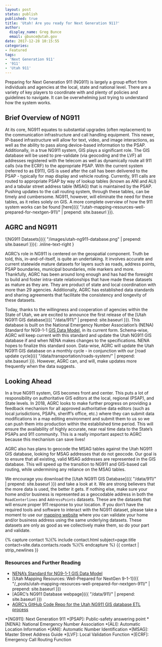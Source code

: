 ```yaml
---
layout: post
status: publish
published: true
title: 'Utah! Are you ready for Next Generation 911?'
author:
  display_name: Greg Bunce
  email: gbunce@utah.gov
date: 2017-12-28 10:15:55
categories:
- Featured
tags:
- 'Next Generation 911'
- '911'
- 'Utah 911'
---
```

Preparing for Next Generation 911 (NG911) is largely a group effort from individuals and agencies at the local, state and national level. There are a variety of key players to coordinate with and plenty of policies and guidelines to navigate. It can be overwhelming just trying to understand how the system works.

## Brief Overview of NG911

At its core, NG911 equates to substantial upgrades (often replacement) to the communication infrastructure and call handling equipment. This newer, IP-based infrastructure will allow for text, video, and image interactions, as well as the ability to pass along device-based information to the PSAP. Additionally, in a true NG911 system, GIS plays a significant role. The GIS database will be used to pre-validate (via geocoding and the LVF) all addresses registered with the telecom as well as dynamically route all 911 calls (via the ECRF) to the appropriate PSAP. With the current system (referred to as E911), GIS is used after the call has been delivered to the PSAP - typically for map display and vehicle routing. Currently, 911 calls are routed to appropriate PSAP by way of lookup tables (known as ANI and ALI) and a tabular street address table (MSAG) that is maintained by the PSAP. Pushing updates to the call routing system, through these tables, can be timely and cumbersome.  NG911, however, will eliminate the need for these tables, as it relies solely on GIS. A more complete overview of how the 911 system works can be found [here]({{ "/utah-mapping-resources-well-prepared-for-nextgen-911/" | prepend: site.baseurl }}).

## AGRC and NG911
![NG911 Datasets]({{ "/images/utah-ng911-database.png" | prepend: site.baseurl }}){: .inline-text-right }

AGRC’s role in NG911 is centered on the geospatial component. Truth be told, this, in-and-of-itself, is quite an undertaking. It involves accurate and current statewide mature datasets for layers such as roads, address points, PSAP boundaries, municipal boundaries, mile markers and more. Thankfully, AGRC has been around long enough and has had the foresight to build and foster intra-state relationships that have made these datasets as mature as they are. They are product of state and local coordination with more than 29 agencies. Additionally, AGRC has established data standards and sharing agreements that facilitate the consistency and longevity of these datasets.

Today, thanks to the willingness and cooperation of agencies within the State of Utah, we are excited to announce the first release of the [Utah NG911 GIS database]({{ "/data/911/" | prepend: site.baseurl }}). This database is built on the National Emergency Number Association’s (NENA) Standard for NG9-1-1 [GIS Data Model](https://dev.nena.org/higherlogic/ws/public/download/9828/20161206_NG9-1-1%20GIS%20Data%20Model_PubRvw.pdf), in its current form. Schema-wise, AGRC will keep current with this standard and update the Utah NG911 GIS database if and when NENA makes changes to the specifications. NENA hopes to finalize this standard soon.  Data-wise, AGRC will update the Utah NG911 GIS database on a monthly cycle - in conjunction with our [road update cycle]({{ "/data/transportation/roads-system/" | prepend: site.baseurl }}). However, AGRC can, and will, make updates more frequently when the data suggests.

## Looking Ahead

In a true NG911 system, GIS becomes front and center. This puts a lot of responsibility on authoritative GIS editors at the local, regional (PSAP), and State levels. In 2018, AGRC looks to make further progress on providing a feedback mechanism for all approved authoritative data editors (such as local jurisdictions, PSAPs, sheriff’s office, etc.) where they can submit data modifications in a map editing environment and submit them to us so we can push them into production within the established time period. This will ensure the availability of highly accurate, near real time data to the State’s PSAPs and 911 community.  This is a really important aspect to AGRC because this mechanism can save lives!

AGRC also has plans to geocode the MSAG tables against the Utah NG911 GIS database, looking for MSAG addresses that do not geocode. Our goal is to ensure that all existing, valid MSAG addresses are represented in the GIS database. This will speed up the transition to NG911 and GIS-based call routing, while undermining any reliance on the MSAG tables.

We encourage you download the [Utah NG911 GIS Database]({{ "/data/911/" | prepend: site.baseurl }}) and take a look at it. We are strong believers that the more data is used, the better it gets. If nothing else, make sure your home and/or business is represented as a geocodable address in both the `RoadCenterlines` and `AddressPoints` datasets. These are the datasets that will ensure proper 911 response to your location. If you don’t have the required tools and software to interact with the NG911 dataset, please take a moment to use our [mapping website](http://atlas.utah.gov/) where you can validate your home and/or business address using the same underlying datasets. These datasets are only as good as we collectively make them, so do your part and validate.

{% capture contact %}{% include contact.html subject=page.title contact=site.data.contacts.roads %}{% endcapture %}
{{ contact | strip_newlines }}

### Resources and Further Reading

- [NENA’s Standard for NG9-1-1 GIS Data Model](https://dev.nena.org/higherlogic/ws/public/download/9828/20161206_NG9-1-1%20GIS%20Data%20Model_PubRvw.pdf)
- [Utah Mapping Resources: Well-Prepared for NextGen 9-1-1]({{ "/_posts/utah-mapping-resources-well-prepared-for-nextgen-911/" | prepend: site.baseurl }})
- [AGRC’s NG911 Database webpage]({{ "/data/911/" | prepend: site.baseurl }})
- [AGRC’s GitHub Code Repo for the Utah NG911 GIS database ETL process](https://github.com/gregbunce/NextGen911UtahGISDataLoader)


*[NG911]: Next Generation 911
*[PSAP]: Public-safety answering point
*[NENA]: National Emergency Number Association
*[ALI]: Automatic Location Information
*[ANI]: Automatic Number Identification
*[MSAG]: Master Street Address Guide
*[LVF]: Local Validation Function
*[ECRF]: Emergency Call Routing Function
